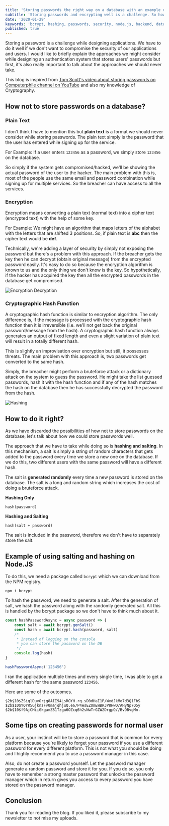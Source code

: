 ```yaml
---
title: 'Storing passwords the right way on a database with an example on Node.JS backend'
subtitle: 'Storing passwords and encrypting well is a challenge. So how to do it and do it well?'
date: '2020-01-29'
keywords: 'bcrypt, hashing, passwords, security, node.js, backend, database '
published: true
---
```


Storing a password is a challenge while designing applications. We have to do it well if we don't want to compromise the security of our applications and users. I would like to briefly explain the approaches we might consider while designing an authentication system that stores users' passwords but first, it's also really important to talk about the approaches we should never take.

This blog is inspired from <a href='https://www.youtube.com/watch?v=8ZtInClXe1Q' target='_blank'>Tom Scott's video about storing passwords on Computerphile channel on YouTube</a> and also my knowledge of Cryptography.

## How not to store passwords on a database?

### Plain Text

I don't think I have to mention this but **plain text** is a format we should never consider while storing passwords. The plain text simply is the password that the user has entered while signing up for the service.

For Example: If a user enters `123456` as a password, we simply store `123456` on the database.

So simply if the system gets compromised/hacked, we'll be showing the actual password of the user to the hacker. The main problem with this is, most of the people use the same email and password combination while signing up for multiple services. So the breacher can have access to all the services.

### Encryption

Encryption means converting a plain text (normal text) into a cipher text (encrypted text) with the help of some key.

For Example: We might have an algorithm that maps letters of the alphabet with the letters that are shifted 3 positions. So, if plain text is **abc** then the cipher text would be **def**.

Technically, we're adding a layer of security by simply not exposing the password but there's a problem with this approach. If the breacher gets the key then he can decrypt (obtain original message) from the encrypted password easily. It's easy to do so because the encryption algorithm is known to us and the only thing we don't know is the key. So hypothetically, if the hacker has acquired the key then all the encrypted passwords in the database get compromised.

![Encryption Decryption](./images/encryption-decryption.png)

### Cryptographic Hash Function

A cryptographic hash function is similar to encryption algorithm. The only difference is, if the message is processed with the cryptographic hash function then it is irreversible (i.e. we'll not get back the original password/message from the hash). A cryptographic hash function always generates an output of fixed length and even a slight variation of plain text will result in a totally different hash.

This is slightly an improvisation over encryption but still, it possesses threats. The main problem with this approach is, two passwords get converted to the same hash.

Simply, the breacher might perform a bruteforce attack or a dictionary attack on the system to guess the password. He might take the list guessed passwords, hash it with the hash function and if any of the hash matches the hash on the database then he has successfully decrypted the password from the hash.

![Hashing](./images/hashing.png)

## How to do it right?

As we have discarded the possibilities of how not to store passwords on the database, let's talk about how we could store passwords well.

The approach that we have to take while doing so is **hashing and salting**. In this mechanism, a salt is simply a string of random characters that gets added to the password every time we store a new one on the database. If we do this, two different users with the same password will have a different hash.

The salt is **generated randomly** every time a new password is stored on the database. The salt is a long and random string which increases the cost of doing a bruteforce attack.

**Hashing Only**

    hash(password)

**Hashing and Salting**

    hash(salt + password)

The salt is included in the password, therefore we don't have to separately store the salt.

## Example of using salting and hashing on Node.JS

To do this, we need a package called `bcrypt` which we can download from the NPM registry.

```shell
npm i bcrypt
```

To hash the password, we need to generate a salt. After the generation of salt, we hash the password along with the randomly generated salt. All this is handled by the bcrypt package so we don't have to think much about it.

```js
const hashPasswordAsync = async password => {
	const salt = await bcrypt.genSalt()
	const hash = await bcrypt.hash(password, salt)
	/*
	 * Instead of logging on the console
	 * you can store the password on the DB
	 */
	console.log(hash)
}

hashPasswordAsync('123456')
```

I ran the application multiple times and every single time, I was able to get a different hash for the same password `123456`.

Here are some of the outcomes.

```shell
$2b$10$ZSiqlDuvOrjg8AII94LsROYH.rq.sD0dHaI1P/WxdJkMo7d3Q1FbS
$2b$10$YQYR5GjknzFv0majqhjuQ.e6/P4esEZUmEWBR3P8HwD/AHyNp7Q5y
$2b$10$f9AjCHiiGkgamZ81Tzgu6OZcq6h2sNwTrGZW2DrgpO//BvDBvgMn.
```

## Some tips on creating passwords for normal user

As a user, your instinct will be to store a password that is common for every platform because you're likely to forget your password if you use a different password for every different platform. This is not what you should be doing and I highly recommend you to use a password manager in this case.

Also, do not create a password yourself. Let the password manager generate a random password and store it for you. If you do so, you only have to remember a strong master password that unlocks the password manager which in return gives you access to every password you have stored on the password manager.

## Conclusion

Thank you for reading the blog. If you liked it, please subscribe to my newsletter to not miss my uploads.
